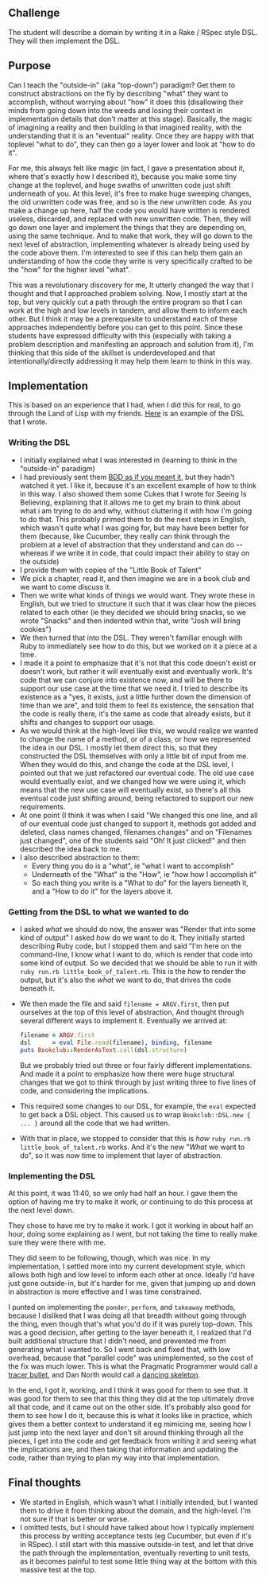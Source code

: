 Challenge
---------

The student will describe a domain by writing it in a Rake / RSpec style DSL.
They will then implement the DSL.


Purpose
-------

Can I teach the "outside-in" (aka "top-down") paradigm?
Get them to construct abstractions on the fly by describing "what" they want to accomplish,
without worrying about "how" it does this (disallowing their minds from going down into the weeds and
losing their context in implementation details that don't matter at this stage).
Basically, the magic of imagining a reality and then building in that imagined reality,
with the understanding that it is an "eventual" reality.
Once they are happy with that toplevel "what to do", they can then go a layer lower and look at "how to do it".

For me, this always felt like magic (in fact, I gave a presentation about it, where that's exactly how I described it),
because you make some tiny change at the toplevel, and huge swaths of unwritten code just shift underneath of you.
At this level, it's free to make huge sweeping changes, the old unwritten code was free, and so is the new unwritten code.
As you make a change up here, half the code you would have written is rendered useless, discarded, and replaced with new unwritten code.
Then, they will go down one layer and implement the things that they are depending on, using the same technique.
And to make that work, they will go down to the next level of abstraction, implementing whatever is already being used by the code above them.
I'm interested to see if this can help them gain an understanding of how the code they write is very specifically crafted to be the
"how" for the higher level "what".

This was a revolutionary discovery for me, It utterly changed the way that I thought and that I approached problem solving.
Now, I mostly start at the top, but very quickly cut a path through the entire program so that I can work at the high and low levels in tandem,
and allow them to inform each other. But I think it may be a prerequesite to understand each of these approaches independently
before you can get to this point. Since these students have expressed difficulty with this
(especially with taking a problem description and manifesting an approach and solution from it),
I'm thinking that this side of the skillset is underdeveloped and that intentionally/directly addressing it
may help them learn to think in this way.


Implementation
--------------

This is based on an experience that I had, when I did this for real,
to go through the Land of Lisp with my friends.
[Here](https://github.com/JoshCheek/Play/blob/78a7fd77da9dc8d46cfb0dad431f18abf6a06617/land-of-lisp-itinerary/input/day_01.rb)
is an example of the DSL that I wrote.

### Writing the DSL

* I initially explained what I was interested in (learning to think in the "outside-in" paradigm)
* I had previously sent them [BDD as if you meant it](https://skillsmatter.com/skillscasts/2446-bdd-as-its-meant-to-be-done),
  but they hadn't watched it yet. I like it, because it's an excellent example of how to think in this way.
  I also showed them some Cukes that I wrote for Seeing Is Believing, explaining that it allows me to get my brain
  to think about what i am trying to do and why, without cluttering it with how I'm going to do that.
  This probably primed them to do the next steps in English, which wasn't quite what I was going for, but
  may have been better for them (because, like Cucumber, they really can think through the problem at a level of abstraction that
  they understand and can do -- whereas if we write it in code, that could impact their ability to stay on the outside)
* I provide them with copies of the "Little Book of Talent"
* We pick a chapter, read it, and then imagine we are in a book club and we want to come discuss it.
* Then we write what kinds of things we would want. They wrote these in English,
  but we tried to structure it such that it was clear how the pieces related to each other
  (ie they decided we should bring snacks, so we wrote "Snacks" and then indented within that,
  write "Josh will bring cookies")
* We then turned that into the DSL. They weren't familiar enough with Ruby to immediately see
  how to do this, but we worked on it a piece at a time.
* I made it a point to emphasize that it's not that this code doesn't exist or doesn't work,
  but rather it will eventually exist and eventually work. It's code that we can conjure into existence now,
  and will be there to support our use case at the time that we need it.
  I tried to describe its existence as a "yes, it exists, just a little further down the dimension of time than we are",
  and told them to feel its existence, the sensation that the code is really there, it's the same as code that already exists,
  but it shifts and changes to support our usage.
* As we would think at the high-level like this, we would realize we wanted to change the name of a method, or of a class,
  or how we represented the idea in our DSL. I mostly let them direct this, so that they constructed the DSL themselves
  with only a little bit of input from me. When they would do this, and change the code at the DSL level,
  I pointed out that we just refactored our eventual code. The old use case would eventually exist, and we changed
  how we were using it, which means that the new use case will eventually exist, so there's all this eventual code
  just shifting around, being refactored to support our new requirements.
* At one point (I think it was when I said "We changed this one line, and all of our eventual code just changed to support it,
  methods got added and deleted, class names changed, filenames changes" and on "Filenames just changed", one of the students
  said "Oh! It just clicked!" and then described the idea back to me.
* I also described abstraction to them:
  * Every thing you do is a "what", ie "what I want to accomplish"
  * Underneath of the "What" is the "How", ie "how how I accomplish it"
  * So each thing you write is a "What to do" for the layers beneath it, and a "How to do it" for the layers above it.

### Getting from the DSL to what we wanted to do

* I asked *what* we should do now, the answer was "Render that into some kind of output" I asked *how* do we want to do it.
  They initially started describing Ruby code, but I stopped them and said "I'm here on the command-line,
  I know what I want to do, which is render that code into some kind of output. So we decided that we should
  be able to run it with `ruby run.rb little_book_of_talent.rb`.
  This is the *how* to render the output, but it's also the *what* we want to do, that drives the code beneath it.
* We then made the file and said `filename = ARGV.first`, then put ourselves at the top of this level of abstraction,
  And thought through several different ways to implement it. Eventually we arrived at:

  ```ruby
  filename = ARGV.first
  dsl      = eval File.read(filename), binding, filename
  puts Bookclub::RenderAsText.call(dsl.structure)
  ```

  But we probably tried out three or four fairly different implementations. And made it a point to emphasize
  how there were huge structural changes that we got to think through by just writing three to five lines of code,
  and considering the implications.
* This required some changes to our DSL, for example, the `eval` expected to get back a DSL object.
  This caused us to wrap `Bookclub::DSL.new { ... }` around all the code that we had written.
* With that in place, we stopped to consider that this is *how* `ruby run.rb little_book_of_talent.rb` works.
  And it's the new "*What* we want to do", so it was now time to implement that layer of abstraction.

### Implementing the DSL

At this point, it was 11:40, so we only had half an hour.
I gave them the option of having me try to make it work,
or continuing to do this process at the next level down.

They chose to have me try to make it work. I got it working
in about half an hour, doing some explaining as I went,
but not taking the time to really make sure they were there with me.

They did seem to be following, though, which was nice.
In my implementation, I settled more into my current development style,
which allows both high and low level to inform each other at once.
Ideally I'd have just gone outside-in, but it's harder for me,
given that jumping up and down in abstraction is more effective
and I was time constrained.

I punted on implementing the `ponder`, `perform`, and `takeaway` methods,
because I disliked that I was doing all that breadth without going through the thing,
even though that's what you'd do if it was purely top-down.
This was a good decision, after getting to the layer beneath it,
I realized that I'd built additional structure that I didn't need,
and prevented me from generating what I wanted to. So I went back and fixed that,
with low overhead, because that "parallel code" was unimplemented,
so the cost of the fix was much lower.
This is what the Pragmatic Programmer would call a
[tracer bullet](http://www.artima.com/intv/tracer.html),
and Dan North would call a [dancing skeleton](http://gojko.net/2014/06/09/forget-the-walking-skeleton-put-it-on-crutches/).

In the end, I got it, working, and I think it was good for them to see that.
It was good for them to see that this thing they did at the top ultimately
drove all that code, and it came out on the other side.
It's probably also good for them to see how I do it, because this is what it
looks like in practice, which gives them a better context to understand it
eg mimicing me, seeing how I just jump into the next layer and don't sit around
thinking through all the pieces, I get into the code and get feedback from
writing it and seeing what the implications are, and then taking that information
and updating the code, rather than trying to plan my way into that implementation.


Final thoughts
--------------

* We started in English, which wasn't what I initially intended,
  but I wanted them to drive it from thinking about the domain,
  and the high-level. I'm not sure if that is better or worse.
* I omitted tests, but I should have talked about how I typically
  implement this process by writing acceptance tests (eg Cucumber,
  but even if it's in RSpec). I still start with this massive
  outside-in test, and let that drive the path through the implementation,
  eventually reverting to unit tests, as it becomes painful to test some
  little thing way at the bottom with this massive test at the top.
